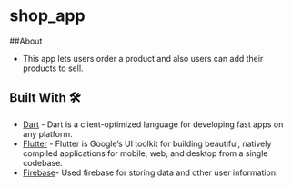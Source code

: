 # shop_app

##About
* This app lets users order a product and also users can add their products to sell.

## Built With 🛠
* [Dart](https://dart.dev/) - Dart is a client-optimized language for developing fast apps on any platform. 
* [Flutter](https://flutter.dev/) - Flutter is Google’s UI toolkit for building beautiful, natively compiled applications for mobile, web, and desktop from a single codebase.
* [Firebase](https://firebase.google.com/)- Used firebase for storing data and other user information.

